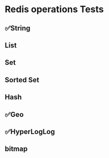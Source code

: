 # Redis operations Tests
## ✅String
## List
## Set
## Sorted Set
## Hash
## ✅Geo
## ✅HyperLogLog
## bitmap
